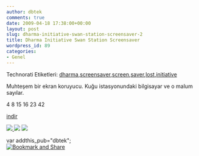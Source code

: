 ```yaml
---
author: dbtek
comments: true
date: 2009-04-18 17:38:00+00:00
layout: post
slug: dharma-initiative-swan-station-screensaver-2
title: Dharma Initiative Swan Station Screensaver
wordpress_id: 89
categories:
- Genel
---
```


                 

      

Technorati Etiketleri: [dharma](http://technorati.com/tags/dharma),[screensaver](http://technorati.com/tags/screensaver),[screen](http://technorati.com/tags/screen),[saver](http://technorati.com/tags/saver),[lost](http://technorati.com/tags/lost),[initiative](http://technorati.com/tags/initiative)

Muhteşem bir ekran koruyucu. Kuğu istasyonundaki bilgisayar ve o malum sayılar.

4 8 15 16 23 42

[indir](http://www.e-axis.com/lost/Lost_screensaver.zip)

[![](http://www.e-axis.com/lost/images/screen_1.gif) ](http://www.e-axis.com/lost/images/screen_1.gif)![](http://www.e-axis.com/lost/images/screen_2.gif) ![](http://www.e-axis.com/lost/images/screen3.gif)

     

  
[](http://tr.wordpress.com/tag/screensaver/)[](http://dbtek.wordpress.com/2009/03/26/dharma-initiative-swan-station-screensaver/#comments)     

     

   

  
  
  
var addthis_pub="dbtek";  
[![Bookmark and Share](http://s7.addthis.com/static/btn/lg-share-en.gif)](http://www.addthis.com/bookmark.php?v=20)  

